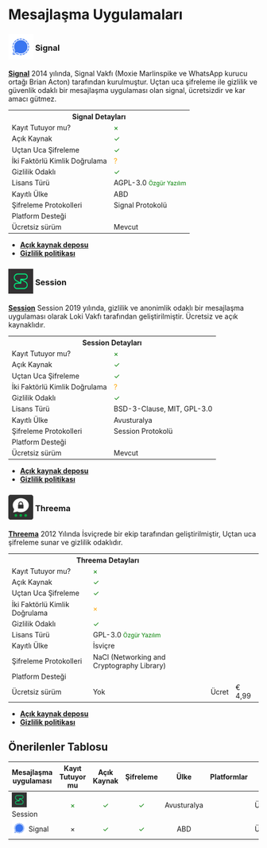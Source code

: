 <!-- NOTLAR 
 - Tablo eklemeyi unutmayın 
 - Uygun görseller eklemeyi unutmayın.
 - İçerik kuralları ve ekleme yapmak sayfalarını ziyaret edebilirsiniz -->

# Mesajlaşma Uygulamaları
### <span style="display: inline-block; vertical-align: middle;"><img src="docs/images/signal.png" alt="Signal" style="width: 50px; height: 50px;"> </span> <span style="display: inline-block; vertical-align: middle;"> Signal

[**Signal**](https://signal.org/) 2014 yılında, Signal Vakfı (Moxie Marlinspike ve WhatsApp kurucu ortağı Brian Acton) tarafından kurulmuştur. Uçtan uca şifreleme ile gizlilik ve güvenlik odaklı bir mesajlaşma uygulaması olan signal, ücretsizdir ve kar amacı gütmez.

<table>
  <tr>
    <th colspan="2">Signal Detayları</th>
  </tr>
  <tr>
    <td>Kayıt Tutuyor mu?</td>
    <td><span style="color: green;">×</span></td>
  </tr>
  <tr>
    <td>Açık Kaynak</td>
    <td><span style="color: green;">✓</span></td>
  </tr>
  <tr>
    <td>Uçtan Uca Şifreleme</td>
    <td><span style="color: green;">✓</span></td>
  </tr>
  <tr>
    <td>İki Faktörlü Kimlik Doğrulama</td>
    <td><span style="color: orange;">?</span></td>
  </tr>
  <tr>
    <td>Gizlilik Odaklı</td>
    <td><span style="color: green;">✓</span></td>
  </tr>
  <tr>
    <tr>
    <td>Lisans Türü</td>
    <td> AGPL-3.0 <span style="color: green;"><small>Özgür Yazılım<small><span></td>
  </tr>
  <tr>
    <td>Kayıtlı Ülke</td>
    <td>ABD</td>
  </tr>
  <tr>
    <td>Şifreleme Protokolleri</td>
    <td>Signal Protokolü</td>
  </tr>
  <tr>
    <td>Platform Desteği</td>
    <td><i class="fa-solid fa-globe"></i> <i class="fa-brands fa-windows"></i> <i class="fa-brands fa-apple"></i> <i class="fa-brands fa-linux"></i> <i class="fa-brands fa-android"></i> <i class="fa-brands fa-app-store-ios"></i> </td>
  </tr>
  <tr>
    <td>Ücretsiz sürüm</td>
    <td>Mevcut</td>
  </tr>
</table>

* [**Açık kaynak deposu**](https://github.com/signalapp/Signal-Server)
* [**Gizlilik politikası**](https://signal.org/legal/)

### <span style="display: inline-block; vertical-align: middle;"><img src="docs/images/session.png" alt="Session" style="width: 50px; height: 50px;"> </span> <span style="display: inline-block; vertical-align: middle;"> Session

[**Session**](https://getsession.org/) Session 2019 yılında, gizlilik ve anonimlik odaklı bir mesajlaşma uygulaması olarak Loki Vakfı tarafından geliştirilmiştir. Ücretsiz ve açık kaynaklıdır.

<table>
  <tr>
    <th colspan="2">Session Detayları</th>
  </tr>
  <tr>
    <td>Kayıt Tutuyor mu?</td>
    <td><span style="color: green;">×</span></td>
  </tr>
  <tr>
    <td>Açık Kaynak</td>
    <td><span style="color: green;">✓</span></td>
  </tr>
  <tr>
    <td>Uçtan Uca Şifreleme</td>
    <td><span style="color: green;">✓</span></td>
  </tr>
  <tr>
    <td>İki Faktörlü Kimlik Doğrulama</td>
    <td><span style="color: orange;">?</span></td>
  </tr>
  <tr>
    <td>Gizlilik Odaklı</td>
    <td><span style="color: green;">✓</span></td>
  </tr>
  <tr>
    <tr>
    <td>Lisans Türü</td>
    <td> 	BSD-3-Clause, MIT, GPL-3.0 <span style="color: green;"><span></td>
  </tr>
  <tr>
    <td>Kayıtlı Ülke</td>
    <td>Avusturalya</td>
  </tr>
  <tr>
    <td>Şifreleme Protokolleri</td>
    <td>Session Protokolü</td>
  </tr>
  <tr>
    <td>Platform Desteği</td>
    <td><i class="fa-solid fa-globe"></i> <i class="fa-brands fa-windows"></i> <i class="fa-brands fa-apple"></i> <i class="fa-brands fa-linux"></i> <i class="fa-brands fa-android"></i> <i class="fa-brands fa-app-store-ios"></i> </td>
  </tr>
  <tr>
    <td>Ücretsiz sürüm</td>
    <td>Mevcut</td>
  </tr>
</table>
     
* [**Açık kaynak deposu**](https://github.com/oxen-io/session-android)
* [**Gizlilik politikası**](https://getsession.org/privacy-policy)
### <span style="display: inline-block; vertical-align: middle;"><img src="docs/images/threema.png" alt="Threema" style="width: 50px; height: 50px;"> </span> <span style="display: inline-block; vertical-align: middle;"> Threema
[**Threema**](https://getsession.org/)
2012 Yılında İsviçrede bir ekip tarafından geliştirilmiştir, Uçtan uca şifreleme sunar ve gizlilik odaklıdır.
<table> <tr> <th colspan="2">Threema Detayları</th> </tr> <tr> <td>Kayıt Tutuyor mu?</td> <td><span style="color: green;">×</span></td> </tr> <tr> <td>Açık Kaynak</td> <td><span style="color: green;">✓</span></td> </tr> <tr> <td>Uçtan Uca Şifreleme</td> <td><span style="color: green;">✓</span></td> </tr> <tr> <td>İki Faktörlü Kimlik Doğrulama</td> <td><span style="color: orange;">×</span></td> </tr> <tr> <td>Gizlilik Odaklı</td> <td><span style="color: green;">✓</span></td> </tr> <tr> <tr> <td>Lisans Türü</td> <td>GPL-3.0 <span style="color: green;"><small>Özgür Yazılım<small><span></td> </tr> <tr> <td>Kayıtlı Ülke</td> <td>İsviçre</td> </tr> <tr> <td>Şifreleme Protokolleri</td> <td>NaCl (Networking and Cryptography Library)</td> </tr> <tr> <td>Platform Desteği</td> <td><i class="fa-solid fa-globe"></i> <i class="fa-brands fa-windows"></i> <i class="fa-brands fa-apple"></i> <i class="fa-brands fa-linux"></i> <i class="fa-brands fa-android"></i> <i class="fa-brands fa-app-store-ios"></i> </td> </tr> <tr> <td>Ücretsiz sürüm</td> <td>Yok</td><td>Ücret</td> <td>€ 4,99</td> </tr> </table>
  


</table>
     
* [**Açık kaynak deposu**](https://github.com/threema-ch)
* [**Gizlilik politikası**](https://threema.ch/privacy_policy/)


## Önerilenler Tablosu

| Mesajlaşma uygulaması            | Kayıt Tutuyor mu                         | Açık Kaynak                | Şifreleme                   | Ülke          | Platformlar                                                                         | Fiyat       |
|-------------------------|:----------------------------------------:|:--------------------------:|:---------------------------:|:-------------:|:----------------------------------------------------------------------------------:|:-----------:|
| <span style="display: inline-block; vertical-align: middle;"><img src="docs/images/session.png" alt="Session" style="width: 30px; height: 30px;"> </span> <span style="display: inline-block; vertical-align: middle;"> Session   | <span style="color: green;">×</span>       | <span style="color: green;">✓</span>       | <span style="color: green;">✓</span>       | Avusturalya       | <i class="fa-solid fa-globe"></i> <i class="fa-brands fa-windows"></i> <i class="fa-brands fa-apple"></i> <i class="fa-brands fa-linux"></i> <i class="fa-brands fa-android"></i> <i class="fa-brands fa-app-store-ios"></i>  | Ücretsiz   |
| <span style="display: inline-block; vertical-align: middle;"><img src="docs/images/signal.png" alt="Signal" style="width: 30px; height: 30px;"> </span> <span style="display: inline-block; vertical-align: middle;"> Signal    | ×                      | <span style="color: green;">✓</span>       | <span style="color: green;">✓</span>       | ABD       | <i class="fa-solid fa-globe"></i> <i class="fa-brands fa-windows"></i> <i class="fa-brands fa-apple"></i> <i class="fa-brands fa-linux"></i> <i class="fa-brands fa-android"></i> <i class="fa-brands fa-app-store-ios"></i>  | Ücretsiz   |

